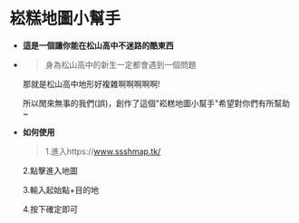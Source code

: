 # 崧糕地圖小幫手


* **這是一個讓你能在松山高中不迷路的酷東西**
* 
  > 身為松山高中的新生一定都會遇到一個問題
  > 
  那就是松山高中地形好複雜啊啊啊啊啊!
  > 
  所以閒來無事的我們(誤)，創作了這個"崧糕地圖小幫手"希望對你們有所幫助~
 
* **如何使用**
  
  >1.進入https://www.ssshmap.tk/
  
  2.點擊進入地圖

  3.輸入起始點+目的地

  4.按下確定即可
  
